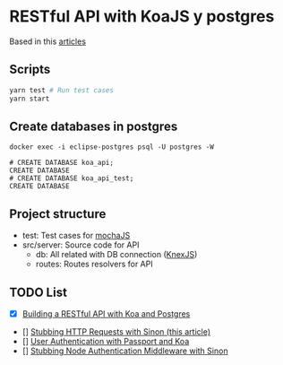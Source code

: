 
# RESTful API with KoaJS y postgres

Based in this [articles](#todo-list)

## Scripts

```bash
yarn test # Run test cases 
yarn start
```

## Create databases in postgres

```psql
docker exec -i eclipse-postgres psql -U postgres -W

# CREATE DATABASE koa_api;
CREATE DATABASE
# CREATE DATABASE koa_api_test;
CREATE DATABASE
```

## Project structure

* test: Test cases for [mochaJS](https://mochajs.org/)
* src/server: Source code for API
  * db: All related with DB connection ([KnexJS](http://knexjs.org/))
  * routes: Routes resolvers for API

## TODO List
* [x] [Building a RESTful API with Koa and Postgres](http://mherman.org/blog/2017/08/23/building-a-restful-api-with-koa-and-postgres)
* [] [Stubbing HTTP Requests with Sinon (this article)](http://mherman.org/blog/2017/11/06/stubbing-http-requests-with-sinon)
* [] [User Authentication with Passport and Koa](http://mherman.org/blog/2018/01/02/user-authentication-with-passport-and-koa)
* [] [Stubbing Node Authentication Middleware with Sinon](http://mherman.org/blog/2018/01/22/stubbing-node-authentication-middleware-with-sinon)
